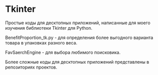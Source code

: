# Tkinter

Простые коды для десктопных приложений, написанные для моего изучения библиотеки Tkinter для Python.

BenefitProportion_tk.py - для определения более выгодного варианта товара в упаковках разного веса.

FavSaerchEngine - для выбора любимого поисковика.

Более сложные коды для десктопных приложений представлены в репозиториях проектов.
